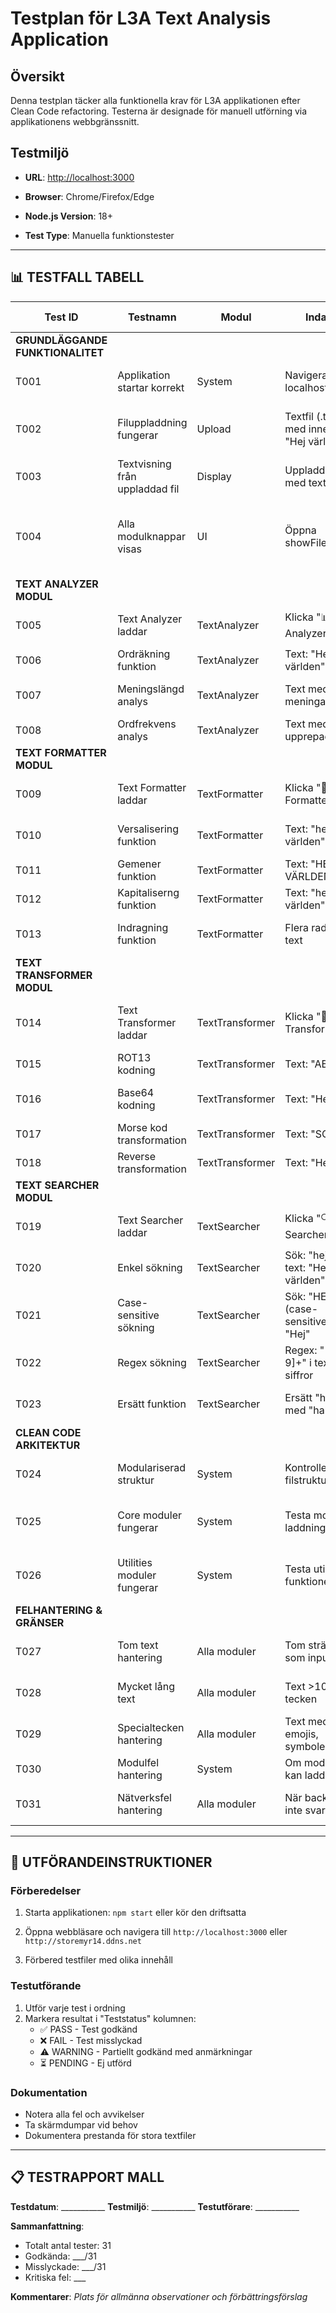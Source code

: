 # Testplan för L3A Text Analysis Application

## Översikt

Denna testplan täcker alla funktionella krav för L3A applikationen efter Clean Code refactoring. Testerna är designade för manuell utförning via applikationens webbgränssnitt.

## Testmiljö

- **URL**: <http://localhost:3000>

- **Browser**: Chrome/Firefox/Edge
- **Node.js Version**: 18+
- **Test Type**: Manuella funktionstester

---

## 📊 TESTFALL TABELL

| Test ID | Testnamn | Modul | Indata | Förväntat Utfall | Teststatus |
|---------|----------|--------|---------|------------------|------------|
| **GRUNDLÄGGANDE FUNKTIONALITET** | | | | | |
| T001 | Applikation startar korrekt | System | Navigera till localhost:3000 | Startsida visas med upload-funktionalitet | ⏳ |
| T002 | Filuppladdning fungerar | Upload | Textfil (.txt) med innehåll "Hej världen" | Filen laddas upp och innehållet visas | ⏳ |
| T003 | Textvisning från uppladdad fil | Display | Uppladdad fil med text | Text visas i scrollbar-område | ⏳ |
| T004 | Alla modulknappar visas | UI | Öppna showFile-sida | 9 modulknappar visas (Analyzer, Formatter, etc.) | ⏳ |
| **TEXT ANALYZER MODUL** | | | | | |
| T005 | Text Analyzer laddar | TextAnalyzer | Klicka "📊 Text Analyzer" | Text Analyzer gränssnitt visas | ⏳ |
| T006 | Ordräkning funktion | TextAnalyzer | Text: "Hej hej världen" | Visar antal ord: 3, tecken: 14 | ⏳ |
| T007 | Meningslängd analys | TextAnalyzer | Text med flera meningar | Genomsnittlig meningslängd beräknas | ⏳ |
| T008 | Ordfrekvens analys | TextAnalyzer | Text med upprepade ord | Lista över mest frekventa ord | ⏳ |
| **TEXT FORMATTER MODUL** | | | | | |
| T009 | Text Formatter laddar | TextFormatter | Klicka "🎨 Text Formatter" | Text Formatter gränssnitt visas | ⏳ |
| T010 | Versalisering funktion | TextFormatter | Text: "hej världen" | Formaterat till "HEJ VÄRLDEN" | ⏳ |
| T011 | Gemener funktion | TextFormatter | Text: "HEJ VÄRLDEN" | Formaterat till "hej världen" | ⏳ |
| T012 | Kapitaliserng funktion | TextFormatter | Text: "hej världen" | Formaterat till "Hej Världen" | ⏳ |
| T013 | Indragning funktion | TextFormatter | Flera rader text | Text indragning tillämpas | ⏳ |
| **TEXT TRANSFORMER MODUL** | | | | | |
| T014 | Text Transformer laddar | TextTransformer | Klicka "🔄 Text Transformer" | Text Transformer gränssnitt visas | ⏳ |
| T015 | ROT13 kodning | TextTransformer | Text: "ABC" | Transformerat till "NOP" | ⏳ |
| T016 | Base64 kodning | TextTransformer | Text: "Hej" | Base64 kodad sträng returneras | ⏳ |
| T017 | Morse kod transformation | TextTransformer | Text: "SOS" | Morse kod: "... --- ..." | ⏳ |
| T018 | Reverse transformation | TextTransformer | Text: "Hej" | Transformerat till "jeH" | ⏳ |
| **TEXT SEARCHER MODUL** | | | | | |
| T019 | Text Searcher laddar | TextSearcher | Klicka "🔍 Text Searcher" | Text Searcher gränssnitt visas | ⏳ |
| T020 | Enkel sökning | TextSearcher | Sök: "hej" i text: "Hej världen" | Träff hittas och markeras | ⏳ |
| T021 | Case-sensitive sökning | TextSearcher | Sök: "HEJ" (case-sensitive) i "Hej" | Ingen träff hittas | ⏳ |
| T022 | Regex sökning | TextSearcher | Regex: "[0-9]+" i text med siffror | Siffror hittas och markeras | ⏳ |
| T023 | Ersätt funktion | TextSearcher | Ersätt "hej" med "hallå" | Text uppdateras korrekt | ⏳ |
| **CLEAN CODE ARKITEKTUR** | | | | | |
| T024 | Modulariserad struktur | System | Kontrollera filstruktur | Alla moduler under 150 rader | ⏳ |
| T025 | Core moduler fungerar | System | Testa modul-laddning | module-loader och ui-renderer fungerar | ⏳ |
| T026 | Utilities moduler fungerar | System | Testa utility funktioner | dom-helpers, display-helpers fungerar | ⏳ |
| **FELHANTERING & GRÄNSER** | | | | | |
| T027 | Tom text hantering | Alla moduler | Tom sträng som input | Lämpligt felmeddelande eller hantering | ⏳ |
| T028 | Mycket lång text | Alla moduler | Text >10,000 tecken | Prestanda acceptabel, inga krascher | ⏳ |
| T029 | Specialtecken hantering | Alla moduler | Text med åäö, emojis, symboler | Korrekt hantering av Unicode | ⏳ |
| T030 | Modulfel hantering | System | Om modul inte kan laddas | Felmeddelande visas elegantly | ⏳ |
| T031 | Nätverksfel hantering | Alla moduler | När backend inte svarar | Timeout-hantering och felmeddelande | ⏳ |

---

## 🚀 UTFÖRANDEINSTRUKTIONER

### Förberedelser

1. Starta applikationen: `npm start` eller kör den driftsatta

2. Öppna webbläsare och navigera till `http://localhost:3000` eller `http://storemyr14.ddns.net`
3. Förbered testfiler med olika innehåll

### Testutförande

1. Utför varje test i ordning
2. Markera resultat i "Teststatus" kolumnen:
   - ✅ PASS - Test godkänd
   - ❌ FAIL - Test misslyckad  
   - ⚠️ WARNING - Partiellt godkänd med anmärkningar
   - ⏳ PENDING - Ej utförd

### Dokumentation

- Notera alla fel och avvikelser
- Ta skärmdumpar vid behov
- Dokumentera prestanda för stora textfiler

---

## 📋 TESTRAPPORT MALL

**Testdatum**: ___________
**Testmiljö**: ___________
**Testutförare**: ___________

**Sammanfattning**:

- Totalt antal tester: 31
- Godkända: ___/31
- Misslyckade: ___/31
- Kritiska fel: ___

**Kommentarer**:
_Plats för allmänna observationer och förbättringsförslag_
